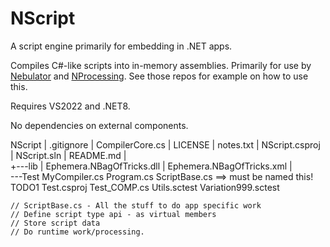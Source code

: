 # NScript
A script engine primarily for embedding in .NET apps.

Compiles C#-like scripts into in-memory assemblies. Primarily for use by [Nebulator](https://github.com/cepthomas/Nebulator/blob/main/README.md)
and [NProcessing](https://github.com/cepthomas/NProcessing/blob/main/README.md). See those repos for example on how to use this.

Requires VS2022 and .NET8.

No dependencies on external components.


NScript
|   .gitignore
|   CompilerCore.cs
|   LICENSE
|   notes.txt
|   NScript.csproj
|   NScript.sln
|   README.md
|   
+---lib
|       Ephemera.NBagOfTricks.dll
|       Ephemera.NBagOfTricks.xml
|       
\---Test
        MyCompiler.cs
        Program.cs
        ScriptBase.cs ==> must be named this! TODO1
        Test.csproj
        Test_COMP.cs
        Utils.sctest
        Variation999.sctest
        
    // ScriptBase.cs - All the stuff to do app specific work
    // Define script type api - as virtual members
    // Store script data
    // Do runtime work/processing.


